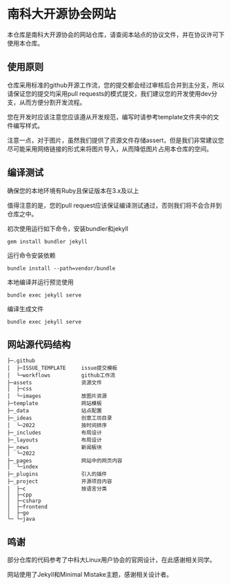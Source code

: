 # 南科大开源协会网站
本仓库是南科大开源协会的网站仓库，请查阅本站点的协议文件，并在协议许可下使用本仓库。
## 使用原则
仓库采用标准的github开源工作流，您的提交都会经过审核后合并到主分支，所以请保证您的提交均采用pull requests的模式提交，我们建议您的开发使用dev分支，从而方便分割开发流程。

您在开发时应该注意您应该遵从开发规范，编写时请参考template文件夹中的文件编写样式。

注意一点，对于图片，虽然我们提供了资源文件存储assert，但是我们非常建议您尽可能采用网络链接的形式来将图片导入，从而降低图片占用本仓库的空间。
## 编译测试
确保您的本地环境有Ruby且保证版本在3.x及以上

值得注意的是，您的pull request应该保证编译测试通过，否则我们将不会合并到仓库之中。

初次使用运行如下命令，安装bundler和jekyll
```shell
gem install bundler jekyll
```
运行命令安装依赖
```shell
bundle install --path=vendor/bundle
```
本地编译并运行预览使用
```shell
bundle exec jekyll serve
```
编译生成文件
```shell
bundle exec jekyll serve
```
## 网站源代码结构
```text
├─.github
│  ├─ISSUE_TEMPLATE     issue提交模板
│  └─workflows          github工作流
├─assets                资源文件
│  ├─css
│  └─images             放图片资源
├─template              网站模板
├─_data                 站点配置
├─_ideas                创意工坊目录
│  └─2022               按时间排序
├─_includes             布局设计
├─_layouts              布局设计
├─_news                 新闻板块
│  └─2022
├─_pages                网站中的网页内容
│  └─index
├─_plugins              引入的插件
├─_project              开源项目内容
│  ├─c                  按语言分类
│  ├─cpp
│  ├─csharp
│  ├─frontend
│  ├─go
└─ └─java
```
## 鸣谢
部分仓库的代码参考了中科大Linux用户协会的官网设计，在此感谢相关同学。

网站使用了Jekyll和Minimal Mistake主题，感谢相关设计者。